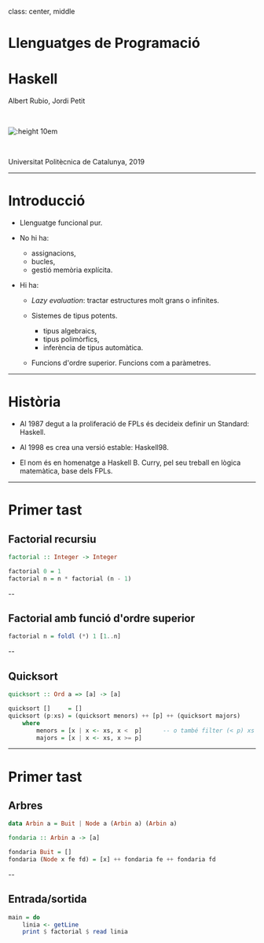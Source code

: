 
class: center, middle


# Llenguatges de Programació

# Haskell

Albert Rubio, Jordi Petit

<br/>

![:height 10em](img/haskell.svg)

<br/>

Universitat Politècnica de Catalunya, 2019

---

# Introducció

- Llenguatge funcional pur.

- No hi ha:

  - assignacions,
  - bucles,
  - gestió memòria explícita.

- Hi ha:

  - *Lazy evaluation*: tractar estructures molt grans o infinites.

  - Sistemes de tipus potents.

    - tipus algebraics,
    - tipus polimòrfics,
    - inferència de tipus automàtica.

  - Funcions d'ordre superior. Funcions com a paràmetres.


---

# Història


- Al 1987 degut a la proliferació de FPLs és decideix definir un
  Standard: Haskell.

- Al 1998 es crea una versió estable: Haskell98.

- El nom és en homenatge a Haskell B. Curry, pel seu treball en lògica
  matemàtica, base dels FPLs.

---

# Primer tast


## Factorial recursiu

```haskell
factorial :: Integer -> Integer

factorial 0 = 1
factorial n = n * factorial (n - 1)
```

--

## Factorial amb funció d'ordre superior

```haskell
factorial n = foldl (*) 1 [1..n]
```

--

## Quicksort

```haskell
quicksort :: Ord a => [a] -> [a]

quicksort []     = []
quicksort (p:xs) = (quicksort menors) ++ [p] ++ (quicksort majors)
    where
        menors = [x | x <- xs, x <  p]      -- o també filter (< p) xs
        majors = [x | x <- xs, x >= p]
```



---

# Primer tast


## Arbres

```haskell
data Arbin a = Buit | Node a (Arbin a) (Arbin a)

fondaria :: Arbin a -> [a]

fondaria Buit = []
fondaria (Node x fe fd) = [x] ++ fondaria fe ++ fondaria fd
```

--
## Entrada/sortida

```haskell
main = do
    linia <- getLine
    print $ factorial $ read linia
```
